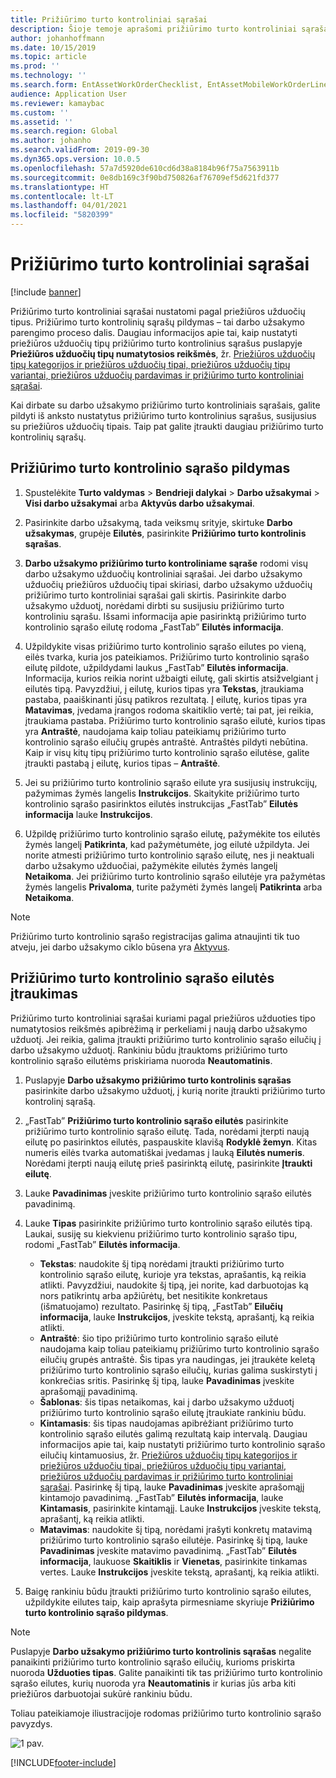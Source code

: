 ```yaml
---
title: Prižiūrimo turto kontroliniai sąrašai
description: Šioje temoje aprašomi prižiūrimo turto kontroliniai sąrašai modulyje Turto valdymas.
author: johanhoffmann
ms.date: 10/15/2019
ms.topic: article
ms.prod: ''
ms.technology: ''
ms.search.form: EntAssetWorkOrderChecklist, EntAssetMobileWorkOrderLineChecklistDetails
audience: Application User
ms.reviewer: kamaybac
ms.custom: ''
ms.assetid: ''
ms.search.region: Global
ms.author: johanho
ms.search.validFrom: 2019-09-30
ms.dyn365.ops.version: 10.0.5
ms.openlocfilehash: 57a7d5920de610cd6d38a8184b96f75a7563911b
ms.sourcegitcommit: 0e8db169c3f90bd750826af76709ef5d621fd377
ms.translationtype: HT
ms.contentlocale: lt-LT
ms.lasthandoff: 04/01/2021
ms.locfileid: "5820399"
---
```

# <a name="maintenance-checklists"></a>Prižiūrimo turto kontroliniai sąrašai

[!include [banner](../../includes/banner.md)]



Prižiūrimo turto kontroliniai sąrašai nustatomi pagal priežiūros užduočių tipus. Prižiūrimo turto kontrolinių sąrašų pildymas – tai darbo užsakymo parengimo proceso dalis. Daugiau informacijos apie tai, kaip nustatyti priežiūros užduočių tipų prižiūrimo turto kontrolinius sąrašus puslapyje **Priežiūros užduočių tipų numatytosios reikšmės**, žr. [Priežiūros užduočių tipų kategorijos ir priežiūros užduočių tipai, priežiūros užduočių tipų variantai, priežiūros užduočių pardavimas ir prižiūrimo turto kontroliniai sąrašai](../setup-for-work-orders/job-groups-and-job-types-variants-trades-and-checklists.md).

Kai dirbate su darbo užsakymo prižiūrimo turto kontroliniais sąrašais, galite pildyti iš anksto nustatytus prižiūrimo turto kontrolinius sąrašus, susijusius su priežiūros užduočių tipais. Taip pat galite įtraukti daugiau prižiūrimo turto kontrolinių sąrašų.


## <a name="fill-in-a-maintenance-checklist"></a>Prižiūrimo turto kontrolinio sąrašo pildymas

1. Spustelėkite **Turto valdymas** > **Bendrieji dalykai** > **Darbo užsakymai** > **Visi darbo užsakymai** arba **Aktyvūs darbo užsakymai**.

2. Pasirinkite darbo užsakymą, tada veiksmų srityje, skirtuke **Darbo užsakymas**, grupėje **Eilutės**, pasirinkite **Prižiūrimo turto kontrolinis sąrašas**.

3. **Darbo užsakymo prižiūrimo turto kontroliniame sąraše** rodomi visų darbo užsakymo užduočių kontroliniai sąrašai. Jei darbo užsakymo užduočių priežiūros užduočių tipai skiriasi, darbo užsakymo užduočių prižiūrimo turto kontroliniai sąrašai gali skirtis. Pasirinkite darbo užsakymo užduotį, norėdami dirbti su susijusiu prižiūrimo turto kontroliniu sąrašu. Išsami informacija apie pasirinktą prižiūrimo turto kontrolinio sąrašo eilutę rodoma „FastTab” **Eilutės informacija**.

4. Užpildykite visas prižiūrimo turto kontrolinio sąrašo eilutes po vieną, eilės tvarka, kuria jos pateikiamos. Prižiūrimo turto kontrolinio sąrašo eilutę pildote, užpildydami laukus „FastTab” **Eilutės informacija**. Informacija, kurios reikia norint užbaigti eilutę, gali skirtis atsižvelgiant į eilutės tipą. Pavyzdžiui, į eilutę, kurios tipas yra **Tekstas**, įtraukiama pastaba, paaiškinanti jūsų patikros rezultatą. Į eilutę, kurios tipas yra **Matavimas**, įvedama įrangos rodoma skaitiklio vertė; tai pat, jei reikia, įtraukiama pastaba. Prižiūrimo turto kontrolinio sąrašo eilutė, kurios tipas yra **Antraštė**, naudojama kaip toliau pateikiamų prižiūrimo turto kontrolinio sąrašo eilučių grupės antraštė. Antraštės pildyti nebūtina. Kaip ir visų kitų tipų prižiūrimo turto kontrolinio sąrašo eilutėse, galite įtraukti pastabą į eilutę, kurios tipas – **Antraštė**.

5. Jei su prižiūrimo turto kontrolinio sąrašo eilute yra susijusių instrukcijų, pažymimas žymės langelis **Instrukcijos**. Skaitykite prižiūrimo turto kontrolinio sąrašo pasirinktos eilutės instrukcijas „FastTab” **Eilutės informacija** lauke **Instrukcijos**.

6. Užpildę prižiūrimo turto kontrolinio sąrašo eilutę, pažymėkite tos eilutės žymės langelį **Patikrinta**, kad pažymėtumėte, jog eilutė užpildyta. Jei norite atmesti prižiūrimo turto kontrolinio sąrašo eilutę, nes ji neaktuali darbo užsakymo užduočiai, pažymėkite eilutės žymės langelį **Netaikoma**. Jei prižiūrimo turto kontrolinio sąrašo eilutėje yra pažymėtas žymės langelis **Privaloma**, turite pažymėti žymės langelį **Patikrinta** arba **Netaikoma**.

>[!NOTE]
>Prižiūrimo turto kontrolinio sąrašo registracijas galima atnaujinti tik tuo atveju, jei darbo užsakymo ciklo būsena yra [Aktyvus](../setup-for-work-orders/work-order-lifecycle-states.md).  


## <a name="add-a-maintenance-checklist-line"></a>Prižiūrimo turto kontrolinio sąrašo eilutės įtraukimas

Prižiūrimo turto kontroliniai sąrašai kuriami pagal priežiūros užduoties tipo numatytosios reikšmės apibrėžimą ir perkeliami į naują darbo užsakymo užduotį. Jei reikia, galima įtraukti prižiūrimo turto kontrolinio sąrašo eilučių į darbo užsakymo užduotį. Rankiniu būdu įtrauktoms prižiūrimo turto kontrolinio sąrašo eilutėms priskiriama nuoroda **Neautomatinis**.

1. Puslapyje **Darbo užsakymo prižiūrimo turto kontrolinis sąrašas** pasirinkite darbo užsakymo užduotį, į kurią norite įtraukti prižiūrimo turto kontrolinį sąrašą.

2. „FastTab” **Prižiūrimo turto kontrolinio sąrašo eilutės** pasirinkite prižiūrimo turto kontrolinio sąrašo eilutę. Tada, norėdami įterpti naują eilutę po pasirinktos eilutės, paspauskite klavišą **Rodyklė žemyn**. Kitas numeris eilės tvarka automatiškai įvedamas į lauką **Eilutės numeris**. Norėdami įterpti naują eilutę prieš pasirinktą eilutę, pasirinkite **Įtraukti eilutę**. 

3. Lauke **Pavadinimas** įveskite prižiūrimo turto kontrolinio sąrašo eilutės pavadinimą.

4. Lauke **Tipas** pasirinkite prižiūrimo turto kontrolinio sąrašo eilutės tipą. Laukai, susiję su kiekvienu prižiūrimo turto kontrolinio sąrašo tipu, rodomi „FastTab” **Eilutės informacija**.
    - **Tekstas**: naudokite šį tipą norėdami įtraukti prižiūrimo turto kontrolinio sąrašo eilutę, kurioje yra tekstas, aprašantis, ką reikia atlikti. Pavyzdžiui, naudokite šį tipą, jei norite, kad darbuotojas ką nors patikrintų arba apžiūrėtų, bet nesitikite konkretaus (išmatuojamo) rezultato. Pasirinkę šį tipą, „FastTab” **Eilučių informacija**, lauke **Instrukcijos**, įveskite tekstą, aprašantį, ką reikia atlikti.
    - **Antraštė**: šio tipo prižiūrimo turto kontrolinio sąrašo eilutė naudojama kaip toliau pateikiamų prižiūrimo turto kontrolinio sąrašo eilučių grupės antraštė. Šis tipas yra naudingas, jei įtraukėte keletą prižiūrimo turto kontrolinio sąrašo eilučių, kurias galima suskirstyti į konkrečias sritis. Pasirinkę šį tipą, lauke **Pavadinimas** įveskite aprašomąjį pavadinimą.
    - **Šablonas**: šis tipas netaikomas, kai į darbo užsakymo užduotį prižiūrimo turto kontrolinio sąrašo eilutę įtraukiate rankiniu būdu.  
    - **Kintamasis**: šis tipas naudojamas apibrėžiant prižiūrimo turto kontrolinio sąrašo eilutės galimą rezultatą kaip intervalą. Daugiau informacijos apie tai, kaip nustatyti prižiūrimo turto kontrolinio sąrašo eilučių kintamuosius, žr. [Priežiūros užduočių tipų kategorijos ir priežiūros užduočių tipai, priežiūros užduočių tipų variantai, priežiūros užduočių pardavimas ir prižiūrimo turto kontroliniai sąrašai](../setup-for-work-orders/job-groups-and-job-types-variants-trades-and-checklists.md). Pasirinkę šį tipą, lauke **Pavadinimas** įveskite aprašomąjį kintamojo pavadinimą. „FastTab” **Eilutės informacija**, lauke **Kintamasis**, pasirinkite kintamąjį. Lauke **Instrukcijos** įveskite tekstą, aprašantį, ką reikia atlikti.
    - **Matavimas**: naudokite šį tipą, norėdami įrašyti konkretų matavimą prižiūrimo turto kontrolinio sąrašo eilutėje. Pasirinkę šį tipą, lauke **Pavadinimas** įveskite matavimo pavadinimą. „FastTab” **Eilutės informacija**, laukuose **Skaitiklis** ir **Vienetas**, pasirinkite tinkamas vertes. Lauke **Instrukcijos** įveskite tekstą, aprašantį, ką reikia atlikti.

5. Baigę rankiniu būdu įtraukti prižiūrimo turto kontrolinio sąrašo eilutes, užpildykite eilutes taip, kaip aprašyta pirmesniame skyriuje **Prižiūrimo turto kontrolinio sąrašo pildymas**.

>[!NOTE]
>Puslapyje **Darbo užsakymo prižiūrimo turto kontrolinis sąrašas** negalite panaikinti prižiūrimo turto kontrolinio sąrašo eilučių, kurioms priskirta nuoroda **Užduoties tipas**. Galite panaikinti tik tas prižiūrimo turto kontrolinio sąrašo eilutes, kurių nuoroda yra **Neautomatinis** ir kurias jūs arba kiti priežiūros darbuotojai sukūrė rankiniu būdu.

Toliau pateikiamoje iliustracijoje rodomas prižiūrimo turto kontrolinio sąrašo pavyzdys.

![1 pav.](media/14-work-orders.png)



[!INCLUDE[footer-include](../../../includes/footer-banner.md)]